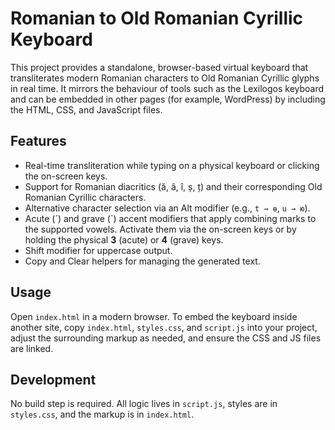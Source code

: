 # Romanian to Old Romanian Cyrillic Keyboard

This project provides a standalone, browser-based virtual keyboard that transliterates modern Romanian characters to Old Romanian Cyrillic glyphs in real time. It mirrors the behaviour of tools such as the Lexilogos keyboard and can be embedded in other pages (for example, WordPress) by including the HTML, CSS, and JavaScript files.

## Features

- Real-time transliteration while typing on a physical keyboard or clicking the on-screen keys.
- Support for Romanian diacritics (ă, â, î, ș, ț) and their corresponding Old Romanian Cyrillic characters.
- Alternative character selection via an Alt modifier (e.g., `t → ѳ`, `u → ю`).
- Acute (´) and grave (`) accent modifiers that apply combining marks to the supported vowels. Activate them via the on-screen keys or by holding the physical **3** (acute) or **4** (grave) keys.
- Shift modifier for uppercase output.
- Copy and Clear helpers for managing the generated text.

## Usage

Open `index.html` in a modern browser. To embed the keyboard inside another site, copy `index.html`, `styles.css`, and `script.js` into your project, adjust the surrounding markup as needed, and ensure the CSS and JS files are linked.

## Development

No build step is required. All logic lives in `script.js`, styles are in `styles.css`, and the markup is in `index.html`.
